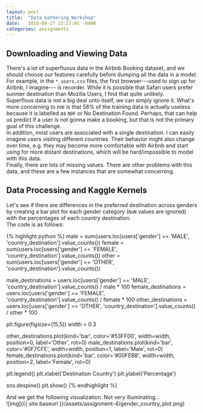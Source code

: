 ```yaml
---
layout: post
title:  "Data Gathering Workshop"
date:   2018-09-27 23:27:01 -0400
categories: assignments
---
```



## Downloading and Viewing Data

There's a lot of superfluous data in the Airbnb Booking dataset, and we should choose our features carefully before dumping all the 
data in a model. For example, in the `*_users.csv` files, the first browser---used to sign up for Airbnb, I imagine---
is recorder. While it is possible that Safari users prefer sunnier destination than Mozilla Users, 
I find that quite unlikely.  
Superflous data is not a big deal unto itself, we can simply ignore it. What's more concerning to me is that 58% of the 
 training data is actually useless because it is labelled as `NDF` or No Destination Found. Perhaps, that can help us 
 predict if a user is not gonna make a booking, but that is not the primary goal of this challenge.  
 In addition, most users are associated with a single destination. I can easily imagine users visiting different countries. 
 Their behavior might also change over time, e.g. they may become more comfortable with Airbnb and start using for 
 more distant destinations, which will be hard/impossible to model with this data.  
Finally, there are lots of missing values.
There are other problems with this data, and these are a few instances that are somewhat concerning.

## Data Processing and Kaggle Kernels
Let's see if there are differences in the preferred destination across genders by creating a bar plot for each gender 
category (`NaN` values are ignored) with the percentages of each country destination.  
The code is as follows:

{% highlight python %}
male = sum(users.loc[users['gender'] == 'MALE', 'country_destination'].value_counts())
female = sum(users.loc[users['gender'] == 'FEMALE', 'country_destination'].value_counts())
other = sum(users.loc[users['gender'] == 'OTHER', 'country_destination'].value_counts())

male_destinations = users.loc[users['gender'] == 'MALE', 'country_destination'].value_counts() / male * 100
female_destinations = users.loc[users['gender'] == 'FEMALE', 'country_destination'].value_counts() / female * 100
other_destinations = users.loc[users['gender'] == 'OTHER', 'country_destination'].value_counts() / other * 100

plt.figure(figsize=(15,5))
width = 0.3

other_destinations.plot(kind='bar',  color='#53FF00', width=width, position=0, label='Other', rot=0)
male_destinations.plot(kind='bar',  color='#0F7CFE', width=width, position=1, label='Male', rot=0)
female_destinations.plot(kind='bar', color='#00FEB8', width=width, position=2, label='Female', rot=0)

plt.legend()
plt.xlabel('Destination Country')
plt.ylabel('Percentage')

sns.despine()
plt.show()
{% endhighlight %}

And we get the following visualization. Not very illuminating...  
![img]({{ site.baseurl }}/assets/assignment-4/gender_country_plot.png)










